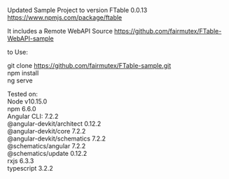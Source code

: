 
Updated Sample Project to version FTable 0.0.13
https://www.npmjs.com/package/ftable

It includes a Remote WebAPI Source 
https://github.com/fairmutex/FTable-WebAPI-sample
  
  
to Use:  
  
git clone https://github.com/fairmutex/FTable-sample.git  
npm install  
ng serve  


  



Tested on:  
Node v10.15.0  
npm 6.6.0  
Angular CLI: 7.2.2  
@angular-devkit/architect    0.12.2  
@angular-devkit/core         7.2.2  
@angular-devkit/schematics   7.2.2  
@schematics/angular          7.2.2  
@schematics/update           0.12.2  
rxjs                         6.3.3  
typescript                   3.2.2  
